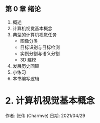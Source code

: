 ## 第 0 章 绪论
  1. 概述
  2. 计算机视觉基本概念
  3. 典型的计算机视觉任务
      - 图像分类 
      - 目标识别与目标检测
      - 实例分割与语义分割
      - 3D 建模
  4. 发展历史回顾
  5. 小练习
  6. 本书编写逻辑

# 2. 计算机视觉基本概念

作者: 张伟 (Charmve)
日期: 2021/04/29

